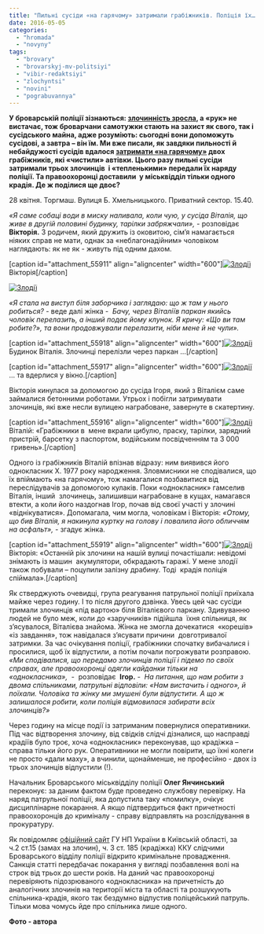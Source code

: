 ```yaml
---
title: "Пильні сусіди «на гарячому» затримали грабіжників. Поліція їх… відпустила."
date: 2016-05-05
categories: 
  - "hromada"
  - "novyny"
tags: 
  - "brovary"
  - "brovarskyj-mv-politsiyi"
  - "vibir-redaktsiyi"
  - "zlochyntsi"
  - "novini"
  - "pograbuvannya"
---
```


**У броварській поліції зізнаються: [злочинність зросла](https://mpz.brovary.org/u-brovarah-kradut-vse-bilshe-chomu-rozgulyavsya-kryminal-i-shho-robyt-politsiya), а «рук» не вистачає, тож броварчани самотужки стають на захист як свого, так і сусідського майна, адже розуміють: сьогодні вони допоможуть сусідові, а завтра – він їм. Ми вже писали, як завдяки пильності й небайдужості сусідів вдалося [затримати «на гарячому»](https://mpz.brovary.org/susid-dlya-susida-meshkantsi-budynku-na-garyachomu-zatrymaly-grabizhnykiv-avtivok) двох грабіжників, які «чистили» автівки. Цього разу пильні сусіди затримали трьох злочинців  і «тепленькими» передали їх наряду поліції. Та правоохоронці доставили  у міськвідділ тільки одного крадія. Де ж поділися ще двоє?**

28 квітня. Торгмаш. Вулиця Б. Хмельницького. Приватний сектор. 15.40.

_«Я саме собаці води в миску наливала, коли чую, у сусіда Віталія, що живе в другій половині будинку, тарілки забряжчали», -_ розповідає **Вікторія.** З родичем, який дружить із оковитою, сім’я намагається ніяких справ не мати, однак за «неблагонадійним» чоловіком наглядають: як не як - живуть під одним дахом.

\[caption id="attachment\_55911" align="aligncenter" width="600"\][![Злодії](https://mpz.brovary.org/wp-content/uploads/2016/05/1.jpg)](https://mpz.brovary.org/wp-content/uploads/2016/05/1.jpg) Вікторія\[/caption\]

[![Злодії](https://mpz.brovary.org/wp-content/uploads/2016/05/4.jpg)](https://mpz.brovary.org/wp-content/uploads/2016/05/4.jpg)

_«Я стала на виступ біля заборчика і заглядаю: що ж там у нього робиться? -_ веде далі жінка -  _Бачу, через Віталіїв паркан якийсь чоловік перелазить, а інший подає йому клунок. Я кричу: «Що ви там робите?», та вони продовжували перелазити, ніби мене й не чули»._

\[caption id="attachment\_55918" align="aligncenter" width="600"\][![Злодії](https://mpz.brovary.org/wp-content/uploads/2016/05/8.jpg)](https://mpz.brovary.org/wp-content/uploads/2016/05/8.jpg) Будинок Віталія. Злочинці перелізли через паркан ...\[/caption\]

\[caption id="attachment\_55917" align="aligncenter" width="600"\][![Злодії](https://mpz.brovary.org/wp-content/uploads/2016/05/7.jpg)](https://mpz.brovary.org/wp-content/uploads/2016/05/7.jpg) ... та вдерлися у вікно.\[/caption\]

Вікторія кинулася за допомогою до сусіда Ігоря, який з Віталієм саме займалися бетонними роботами. Утрьох і побігли затримувати злочинців, які вже несли вулицею награбоване, завернуте в скатертину.

\[caption id="attachment\_55916" align="aligncenter" width="600"\][![Злодії](https://mpz.brovary.org/wp-content/uploads/2016/05/6.jpg)](https://mpz.brovary.org/wp-content/uploads/2016/05/6.jpg) Віталій: «Грабіжники в  мене вкрали цибулю, праску, тарілки, зарядний пристрій, барсетку з паспортом, водійським посвідченням та 3 000  гривень».\[/caption\]

Одного із грабіжників Віталій впізнав відразу: ним виявився його однокласник Х. 1977 року народження. Зловмисники не сподівалися, що їх впіймають «на гарячому», тож намагалися позбавитися від переслідувачів за допомогою кулаків. Поки «однокласник» гамселив Віталія, інший  злочинець, залишивши награбоване в кущах, намагався втекти, а коли його наздогнав Ігор, почав від своєї участі у злочині «віднікуватися». Допомагала, чим могла, чоловікам і Вікторія: _«Отому, що бив Віталія, я накинула куртку на голову і повалила його обличчям на асфальт»,_ - згадує жінка.

\[caption id="attachment\_55919" align="aligncenter" width="600"\][![Злодії](https://mpz.brovary.org/wp-content/uploads/2016/05/9.jpg)](https://mpz.brovary.org/wp-content/uploads/2016/05/9.jpg) Вікторія: «Останній рік злочини на нашій вулиці почастішали: невідомі знімають із машин  акумулятори, обкрадають гаражі. У мене злодії також побували – поцупили залізну драбину. Тоді  крадія поліція спіймала».\[/caption\]

Як стверджують очевидці, група реагування патрульної поліції приїхала майже через годину. І то після другого дзвінка. Увесь цей час сусіди тримали злочинців «під вартою» біля Віталієвого паркану. Здивуванню людей не було меж, коли до «заручників» підійшла  їхня спільниця, як з’ясувалося, Віталієва знайома. Жінка не змогла дочекатися  «корешів» «із завдання», тож навідалася з’ясувати причини  довготривалої затримки. За час очікування поліції, грабіжники спочатку вибачалися і просилися, щоб їх відпустили, а потім почали погрожувати розправою. _«Ми сподівалися, що передамо злочинців поліції і підемо по своїх справах, але правоохоронці одягли кайданки тільки на «однокласника»,_  -  розповідає  **Ігор.** -  _На питання, що нам робити з двома спільниками, патрульні відповіли: «Нам вистачить і одного», й поїхали. Чоловіка та жінку ми змушені були відпустити. А що ж залишалося робити, коли поліція відмовилася забирати всіх злочинців?»_

Через годину на місце події із затриманим повернулися оперативники. Під час відтворення злочину, від свідків слідчі дізналися, що насправді крадіїв було троє, хоча «однокласник» переконував, що крадіжка – справа тільки його рук. Оперативники не могли повірити, що їхні колеги не просто «дали маху», а вчинили, щонайменше, не професійно - двох із трьох злочинців відпустили (!).

Начальник Броварського міськвідділу поліції **Олег Янчинський** переконує: за даним фактом буде проведено службову перевірку. На наряд патрульної поліції, яка допустила таку «помилку», очікує дисциплінарне покарання. А якщо підтвердиться факт причетності правоохоронців до криміналу - справу відправлять на розслідування в прокуратуру.

Як повідомляє [офіційний сайт](http://www.kv.npu.gov.ua/uk/publish/article/202373) ГУ НП України в Київській області, за ч.2 ст.15 (замах на злочин), ч. 3 ст. 185 (крадіжка) ККУ слідчими Броварського відділу поліції відкрито кримінальне провадження. Санкція статті передбачає покарання у вигляді позбавлення волі на строк від трьох до шести років. На даний час правоохоронці перевіряють підозрюваного «однокласника» на причетність до аналогічних злочинів на території міста та області та розшукують спільника-крадія, якого так бездумно відпустив поліцейський патруль. Тільки мова чомусь йде про спільника лише одного.

**Фото - автора**
